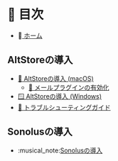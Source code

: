 # 📄 目次

* 🏡[ ](./)[ホーム](https://app.gitbook.com/s/YT4iBI6xMUERAsDLMeAP/)

## AltStoreの導入

* [🍎 AltStoreの導入 (macOS)](altstorenoinsutru-macos.md)
  * [📩 メールプラグインの有効化](enable-mail-plug-in.md)
* [🪟 AltStoreの導入 (Windows)](altstorenoinsutruwindows.md)
* [🙋 ](broken-reference)[トラブルシューティングガイド](toraburushtingugaido.md)

## Sonolusの導入

* :musical\_note:[Sonolusの導入](mu-ci.md#undefined)
